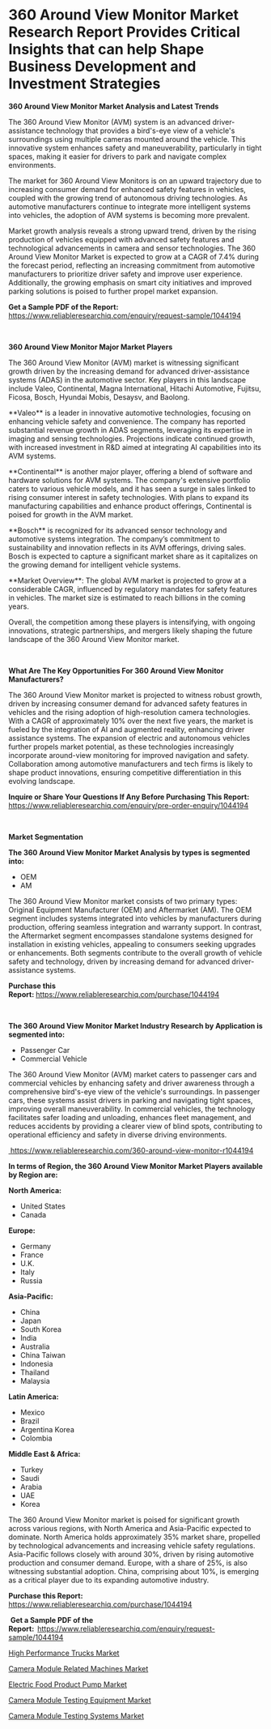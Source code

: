 <p><h1>360 Around View Monitor Market Research Report Provides Critical Insights that can help Shape Business Development and Investment Strategies</h1></p><p><strong>360 Around View Monitor Market Analysis and Latest Trends</strong></p>
<p><p>The 360 Around View Monitor (AVM) system is an advanced driver-assistance technology that provides a bird's-eye view of a vehicle's surroundings using multiple cameras mounted around the vehicle. This innovative system enhances safety and maneuverability, particularly in tight spaces, making it easier for drivers to park and navigate complex environments. </p><p>The market for 360 Around View Monitors is on an upward trajectory due to increasing consumer demand for enhanced safety features in vehicles, coupled with the growing trend of autonomous driving technologies. As automotive manufacturers continue to integrate more intelligent systems into vehicles, the adoption of AVM systems is becoming more prevalent.</p><p>Market growth analysis reveals a strong upward trend, driven by the rising production of vehicles equipped with advanced safety features and technological advancements in camera and sensor technologies. The 360 Around View Monitor Market is expected to grow at a CAGR of 7.4% during the forecast period, reflecting an increasing commitment from automotive manufacturers to prioritize driver safety and improve user experience. Additionally, the growing emphasis on smart city initiatives and improved parking solutions is poised to further propel market expansion.</p></p>
<p><strong>Get a Sample PDF of the Report:&nbsp;</strong> <a href="https://www.reliableresearchiq.com/enquiry/request-sample/1044194?utm_campaign=3370&utm_medium=2&utm_source=Github&utm_content=ia&utm_term=30032025&utm_id=360-around-view-monitor">https://www.reliableresearchiq.com/enquiry/request-sample/1044194</a></p>
<p>&nbsp;</p>
<p><strong>360 Around View Monitor Major Market Players</strong></p>
<p><p>The 360 Around View Monitor (AVM) market is witnessing significant growth driven by the increasing demand for advanced driver-assistance systems (ADAS) in the automotive sector. Key players in this landscape include Valeo, Continental, Magna International, Hitachi Automotive, Fujitsu, Ficosa, Bosch, Hyundai Mobis, Desaysv, and Baolong.</p><p>**Valeo** is a leader in innovative automotive technologies, focusing on enhancing vehicle safety and convenience. The company has reported substantial revenue growth in ADAS segments, leveraging its expertise in imaging and sensing technologies. Projections indicate continued growth, with increased investment in R&D aimed at integrating AI capabilities into its AVM systems.</p><p>**Continental** is another major player, offering a blend of software and hardware solutions for AVM systems. The company's extensive portfolio caters to various vehicle models, and it has seen a surge in sales linked to rising consumer interest in safety technologies. With plans to expand its manufacturing capabilities and enhance product offerings, Continental is poised for growth in the AVM market.</p><p>**Bosch** is recognized for its advanced sensor technology and automotive systems integration. The company’s commitment to sustainability and innovation reflects in its AVM offerings, driving sales. Bosch is expected to capture a significant market share as it capitalizes on the growing demand for intelligent vehicle systems.</p><p>**Market Overview**: The global AVM market is projected to grow at a considerable CAGR, influenced by regulatory mandates for safety features in vehicles. The market size is estimated to reach billions in the coming years.</p><p>Overall, the competition among these players is intensifying, with ongoing innovations, strategic partnerships, and mergers likely shaping the future landscape of the 360 Around View Monitor market.</p></p>
<p>&nbsp;</p>
<p><strong>What Are The Key Opportunities For 360 Around View Monitor Manufacturers?</strong></p>
<p><p>The 360 Around View Monitor market is projected to witness robust growth, driven by increasing consumer demand for advanced safety features in vehicles and the rising adoption of high-resolution camera technologies. With a CAGR of approximately 10% over the next five years, the market is fueled by the integration of AI and augmented reality, enhancing driver assistance systems. The expansion of electric and autonomous vehicles further propels market potential, as these technologies increasingly incorporate around-view monitoring for improved navigation and safety. Collaboration among automotive manufacturers and tech firms is likely to shape product innovations, ensuring competitive differentiation in this evolving landscape.</p></p>
<p><strong>Inquire or Share Your Questions If Any Before Purchasing This Report:</strong> <a href="https://www.reliableresearchiq.com/enquiry/pre-order-enquiry/1044194?utm_campaign=3370&utm_medium=2&utm_source=Github&utm_content=ia&utm_term=30032025&utm_id=360-around-view-monitor">https://www.reliableresearchiq.com/enquiry/pre-order-enquiry/1044194</a></p>
<p>&nbsp;</p>
<p><strong>Market Segmentation</strong></p>
<p><strong>The 360 Around View Monitor Market Analysis by types is segmented into:</strong></p>
<p><ul><li>OEM</li><li>AM</li></ul></p>
<p><p>The 360 Around View Monitor market consists of two primary types: Original Equipment Manufacturer (OEM) and Aftermarket (AM). The OEM segment includes systems integrated into vehicles by manufacturers during production, offering seamless integration and warranty support. In contrast, the Aftermarket segment encompasses standalone systems designed for installation in existing vehicles, appealing to consumers seeking upgrades or enhancements. Both segments contribute to the overall growth of vehicle safety and technology, driven by increasing demand for advanced driver-assistance systems.</p></p>
<p><strong>Purchase this Report:&nbsp;</strong><a href="https://www.reliableresearchiq.com/purchase/1044194?utm_campaign=3370&utm_medium=2&utm_source=Github&utm_content=ia&utm_term=30032025&utm_id=360-around-view-monitor">https://www.reliableresearchiq.com/purchase/1044194</a></p>
<p>&nbsp;</p>
<p><strong>The 360 Around View Monitor Market Industry Research by Application is segmented into:</strong></p>
<p><ul><li>Passenger Car</li><li>Commercial Vehicle</li></ul></p>
<p><p>The 360 Around View Monitor (AVM) market caters to passenger cars and commercial vehicles by enhancing safety and driver awareness through a comprehensive bird's-eye view of the vehicle's surroundings. In passenger cars, these systems assist drivers in parking and navigating tight spaces, improving overall maneuverability. In commercial vehicles, the technology facilitates safer loading and unloading, enhances fleet management, and reduces accidents by providing a clearer view of blind spots, contributing to operational efficiency and safety in diverse driving environments.</p></p>
<p><a href="https://www.reliableresearchiq.com/360-around-view-monitor-r1044194?utm_campaign=3370&utm_medium=2&utm_source=Github&utm_content=ia&utm_term=30032025&utm_id=360-around-view-monitor">&nbsp;https://www.reliableresearchiq.com/360-around-view-monitor-r1044194</a></p>
<p><strong>In terms of Region, the 360 Around View Monitor Market Players available by Region are:</strong></p>
<p>
    <p> <strong> North America: </strong>
        <ul>
            <li>United States</li>
            <li>Canada</li>
        </ul>
        </p> 
    <p> <strong> Europe: </strong>
        <ul>
            <li>Germany</li>
            <li>France</li>
            <li>U.K.</li>
            <li>Italy</li>
            <li>Russia</li>
        </ul>
        </p> 
    <p> <strong> Asia-Pacific: </strong>
        <ul>
            <li>China</li>
            <li>Japan</li>
            <li>South Korea</li>
            <li>India</li>
            <li>Australia</li>
            <li>China Taiwan</li>
            <li>Indonesia</li>
            <li>Thailand</li>
            <li>Malaysia</li>
        </ul>
        </p> 
    <p> <strong> Latin America: </strong>
        <ul>
            <li>Mexico</li>
            <li>Brazil</li>
            <li>Argentina Korea</li>
            <li>Colombia</li>
        </ul>
        </p> 
    <p> <strong> Middle East & Africa: </strong>
        <ul>
            <li>Turkey</li>
            <li>Saudi</li>
            <li>Arabia</li>
            <li>UAE</li>
            <li>Korea</li>
        </ul>
    </p>
    </p>
<p><p>The 360 Around View Monitor market is poised for significant growth across various regions, with North America and Asia-Pacific expected to dominate. North America holds approximately 35% market share, propelled by technological advancements and increasing vehicle safety regulations. Asia-Pacific follows closely with around 30%, driven by rising automotive production and consumer demand. Europe, with a share of 25%, is also witnessing substantial adoption. China, comprising about 10%, is emerging as a critical player due to its expanding automotive industry.</p></p>
<p><strong>Purchase this Report: </strong><a href="https://www.reliableresearchiq.com/purchase/1044194?utm_campaign=3370&utm_medium=2&utm_source=Github&utm_content=ia&utm_term=30032025&utm_id=360-around-view-monitor">https://www.reliableresearchiq.com/purchase/1044194</a></p>
<p>&nbsp;<strong>Get a Sample PDF of the Report:&nbsp;&nbsp;</strong><a href="https://www.reliableresearchiq.com/enquiry/request-sample/1044194?utm_campaign=3370&utm_medium=2&utm_source=Github&utm_content=ia&utm_term=30032025&utm_id=360-around-view-monitor">https://www.reliableresearchiq.com/enquiry/request-sample/1044194</a></p>
<p><strong></strong></p>
<p><p><a href="https://github.com/prantoblouin/Market-Research-Report-List-1/blob/main/high-performance-trucks-market.md?utm_campaign=3370&utm_medium=2&utm_source=Github&utm_content=ia&utm_term=30032025&utm_id=360-around-view-monitor">High Performance Trucks Market</a></p><p><a href="https://www.linkedin.com/pulse/examining-camera-module-related-machines-market-globally-myq5f?utm_campaign=3370&utm_medium=2&utm_source=Github&utm_content=ia&utm_term=30032025&utm_id=360-around-view-monitor">Camera Module Related Machines Market</a></p><p><a href="https://www.linkedin.com/pulse/electric-food-product-pump-market-research-report-provides-3z91f?utm_campaign=3370&utm_medium=2&utm_source=Github&utm_content=ia&utm_term=30032025&utm_id=360-around-view-monitor">Electric Food Product Pump Market</a></p><p><a href="https://www.linkedin.com/pulse/latest-market-research-indicates-rapid-growth-camera-ikvdf?utm_campaign=3370&utm_medium=2&utm_source=Github&utm_content=ia&utm_term=30032025&utm_id=360-around-view-monitor">Camera Module Testing Equipment Market</a></p><p><a href="https://www.linkedin.com/pulse/market-drivers-projections-camera-module-testing-systems-2025-fothf?utm_campaign=3370&utm_medium=2&utm_source=Github&utm_content=ia&utm_term=30032025&utm_id=360-around-view-monitor">Camera Module Testing Systems Market</a></p></p>